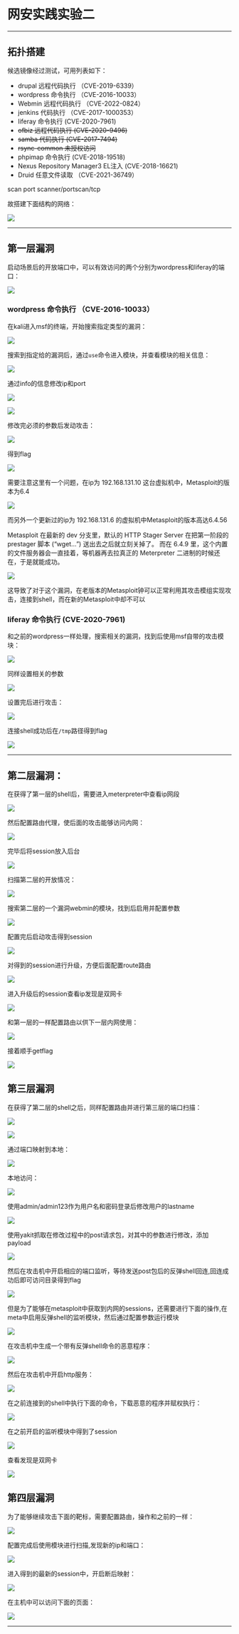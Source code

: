 
# 网安实践实验二
---
## 拓扑搭建
候选镜像经过测试，可用列表如下：

- drupal 远程代码执行 （CVE-2019-6339）
- wordpress 命令执行 （CVE-2016-10033）
- Webmin 远程代码执行 （CVE-2022-0824）
- jenkins 代码执行 （CVE-2017-1000353）
- liferay 命令执行 (CVE-2020-7961)
- ~~ofbiz 远程代码执行 (CVE-2020-9496)~~
- ~~samba 代码执行 (CVE-2017-7494)~~
- ~~rsync-common 未授权访问~~
- phpimap 命令执行 (CVE-2018-19518)
- Nexus Repository Manager3 EL注入 (CVE-2018-16621)
- Druid 任意文件读取 （CVE-2021-36749）

scan port scanner/portscan/tcp

故搭建下面结构的网络：

![](./img/网络结构.png)


---
## 第一层漏洞

启动场景后的开放端口中，可以有效访问的两个分别为wordpress和liferay的端口：

![](./img/初始端口对外开放情况.png)

### wordpress 命令执行 （CVE-2016-10033）

在kali进入msf的终端，开始搜索指定类型的漏洞：

![](./img/进入msf的终端并开始搜索漏洞.png)

搜索到指定给的漏洞后，通过`use`命令进入模块，并查看模块的相关信息：

![](./img/使用搜索到的模组并进行相应的信息查看.png)

通过info的信息修改ip和port

![](./img/wordpress修改ip和端口.png)

![](./img/wordpress修改ip和端口2.png)

修改完必须的参数后发动攻击：

![](./img/wordpress%20getshell.png)

得到flag

![](./img/攻破wordpress.png)


需要注意这里有一个问题，在ip为 192.168.131.10 这台虚拟机中，Metasploit的版本为6.4

![](./img/10verison.png)

而另外一个更新过的ip为 192.168.131.6 的虚拟机中Metasploit的版本高达6.4.56

Metasploit 在最新的 dev 分支里，默认的 HTTP Stager Server 在把第一阶段的 prestager 脚本 (“wget…”) 送出去之后就立刻关掉了。
而在 6.4.9 里，这个内置的文件服务器会一直挂着，等机器再去拉真正的 Meterpreter 二进制的时候还在，于是就能成功。

![](./img/6versin.png)

这导致了对于这个漏洞，在老版本的Metasploit钟可以正常利用其攻击模组实现攻击，连接到shell，而在新的Metasploit中却不可以



### liferay 命令执行 (CVE-2020-7961)

和之前的wordpress一样处理，搜索相关的漏洞，找到后使用msf自带的攻击模块：

![](./img/liferay漏洞模块.png)

同样设置相关的参数

![](./img/设置相关参数.png)

设置完后进行攻击：

![](./img/liferay启动后攻击成功.png)

连接shell成功后在`/tmp`路径得到flag

![](./img/liferay得到flag.png)

---


## 第二层漏洞：

在获得了第一层的shell后，需要进入meterpreter中查看ip网段

![](./img/发现第一层内网网段.png)

然后配置路由代理，使后面的攻击能够访问内网：

![](./img/第一层配置autoroute代理.png)

完毕后将session放入后台

![](./img/liferayshell放入后台.png)

扫描第二层的开放情况：

![](./img/第二层扫描.png)

搜索第二层的一个漏洞webmin的模块，找到后启用并配置参数

![](./img/webmin配置参数如下.png)

配置完后启动攻击得到session

![](./img/webmin开启sessions.png)

对得到的session进行升级，方便后面配置route路由

![](./img/webmin升级session.png)

进入升级后的session查看ip发现是双网卡

![](./img/webmin发现是双网卡.png)

和第一层的一样配置路由以供下一层内网使用：

![](./img/webmin配置路由.png)

接着顺手getflag

![](./img/webmingetflag.png)


## 第三层漏洞

在获得了第二层的shell之后，同样配置路由并进行第三层的端口扫描：

![](./img/webmin后配置路由.png)

![](./img/webmin后端口扫描.png)

通过端口映射到本地：

![](./img/nexu端口映射到本地.png)

本地访问：

![](./img/nexu本地web页面.png)

使用admin/admin123作为用户名和密码登录后修改用户的lastname

![](./img/nexu修改lastname.png)

使用yakit抓取在修改过程中的post请求包，对其中的参数进行修改，添加payload

![](./img/nexu修改post包参数.png)

然后在攻击机中开启相应的端口监听，等待发送post包后的反弹shell回连,回连成功后即可访问目录得到flag

![](./img/nexu获得shell和flag.png)

但是为了能够在metasploit中获取到内网的sessions，还需要进行下面的操作,在meta中启用反弹shell的监听模块，然后通过配置参数运行模块

![](./img/nexu配置反向shell模块.png)

在攻击机中生成一个带有反弹shell命令的恶意程序：

![](./img/nexu生成恶意网页包.png)

然后在攻击机中开启http服务：

![](./img/nexu启动网络服务.png)

在之前连接到的shell中执行下面的命令，下载恶意的程序并赋权执行：

![](./img/nexu赋权执行.png)

在之前开启的监听模块中得到了session

![](./img/nexu得到session.png)

查看发现是双网卡

![](./img/nexu获取双网卡.png)





## 第四层漏洞

为了能够继续攻击下面的靶标，需要配置路由，操作和之前的一样：

![](./img/nexu配置新的路由.png)

配置完成后使用模块进行扫描,发现新的ip和端口：

![](./img/nexu发现新端口.png)

进入得到的最新的session中，开启断后映射：

![](./img/dr开启端口映射.png)

在主机中可以访问下面的页面：

![](./img/drweb页面.png)





---


